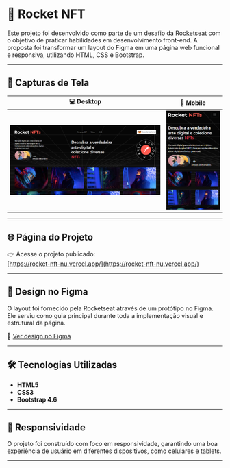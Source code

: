 # 🚀 Rocket NFT

Este projeto foi desenvolvido como parte de um desafio da [Rocketseat](https://www.rocketseat.com.br/) com o objetivo de praticar habilidades em desenvolvimento front-end. A proposta foi transformar um layout do Figma em uma página web funcional e responsiva, utilizando HTML, CSS e Bootstrap.

---

## 📸 Capturas de Tela

| 💻 Desktop | 📱 Mobile |
|-----------|-----------|
| ![Desktop](./assets/screenshot-desktop.png) | ![Mobile](./assets/screenshot-mobile.png) |

---

## 🌐 Página do Projeto

👉 Acesse o projeto publicado:  
[https://rocket-nft-nu.vercel.app/](https://rocket-nft-nu.vercel.app/)

---

## 🎨 Design no Figma

O layout foi fornecido pela Rocketseat através de um protótipo no Figma. Ele serviu como guia principal durante toda a implementação visual e estrutural da página.

🔗 [Ver design no Figma](https://www.figma.com/file/rBj24mem4zbC4ZosOGEDRN/Rocket-NFTs-%E2%80%A2-Desafio-Discover-(Community)?type=design&node-id=0-1&mode=design&t=aIH4LDvXZDGhod0W-0)

---

## 🛠️ Tecnologias Utilizadas

- **HTML5**  
- **CSS3**  
- **Bootstrap 4.6**

---

## 📱 Responsividade

O projeto foi construído com foco em responsividade, garantindo uma boa experiência de usuário em diferentes dispositivos, como celulares e tablets.

---
